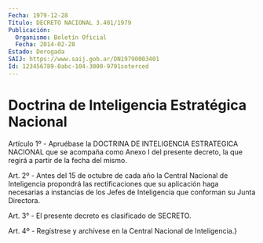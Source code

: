 ```yaml
---
Fecha: 1979-12-28
Título: DECRETO NACIONAL 3.401/1979
Publicación:
  Organismo: Boletín Oficial
  Fecha: 2014-02-28
Estado: Derogada
SAIJ: https://www.saij.gob.ar/DN19790003401
Id: 123456789-0abc-104-3000-9791soterced
---
```

# Doctrina de Inteligencia Estratégica Nacional

<a id="1"></a>
Artículo 1º - Apruébase la DOCTRINA DE INTELIGENCIA ESTRATEGICA NACIONAL que se acompaña como Anexo I del presente decreto, la que regirá a partir de la fecha del mismo.

<a id="2"></a>
Art. 2º - Antes del 15 de octubre de cada año la Central Nacional de Inteligencia propondrá las rectificaciones que su aplicación haga necesarias a instancias de los Jefes de Inteligencia que conforman su Junta Directora.

<a id="3"></a>
Art. 3° - El presente decreto es clasificado de SECRETO.

<a id="4"></a>
Art. 4º - Regístrese y archívese en la Central Nacional de Inteligencia.}